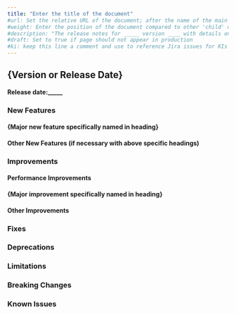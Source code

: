 ```yaml
---
title: "Enter the title of the document"
#url: Set the relative URL of the document; after the name of the main directory/product the document is in, use the document title; example for document titled my-new-page.md, in refguide directory: /refguide/my-new-page/
#weight: Enter the position of the document compared to other 'child' documents at the same level; number by 10 (for first), 20, 30, etc. for easy ordering of other documents in the future if necessary; don't add brackets or quotation marks
#description: "The release notes for _____ version ____ with details on new features, bug fixes, and known issues."
#draft: Set to true if page should not appear in production
#ki: keep this line a comment and use to reference Jira issues for KIs in order to track fixes
---
```


## {Version or Release Date}

**Release date:_____**

### New Features

[//]: # "Include links/references to the Mendix Community ideas when available."

#### {Major new feature specifically named in heading}

#### Other New Features (if necessary with above specific headings)

### Improvements

[//]: # "Include links/references to the Mendix Community ideas when available."

#### Performance Improvements

#### {Major improvement specifically named in heading}

#### Other Improvements

### Fixes

### Deprecations

### Limitations

### Breaking Changes

### Known Issues

[//]: # "Document fixes in this release for known issues in older release notes. Update older release notes with links to fixes"
